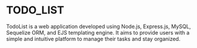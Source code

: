 # TODO_LIST
TodoList is a web application developed using Node.js, Express.js, MySQL, Sequelize ORM, and EJS templating engine. It aims to provide users with a simple and intuitive platform to manage their tasks and stay organized.
